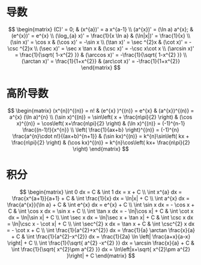 
# 导数

$$
\begin{matrix}
(C)' = 0; & (x^{a})' = a x^{a-1} \\
(a^{x})' = (\ln a) a^{x}; & (e^{x})' = e^{x} \\
(\log_{a} x)' = \frac{1}{x \ln a} & (\ln|x|)' = \frac{1}{x} \\
(\sin x)' = \cos x & (\cos x)' = -\sin x \\
(\tan x)' = \sec ^{2}x  & (\cot x)' = -\csc ^{2}x \\
(\sec x)' = \sec x \tan x & (\csc x)' = -\csc x\cot x \\
(\arcsin x)' = \frac{1}{\sqrt{ 1-x^{2} }} & (\arccos x)' = -\frac{1}{\sqrt{ 1-x^{2} }} \\
(\arctan x)' = \frac{1}{1+x^{2}} & (arc\cot x)' = -\frac{1}{1+x^{2}}
\end{matrix}
$$

# 高阶导数

$$
\begin{matrix}
(x^{n})^{(n)} = n!  & (e^{x} )^{(n)} = e^{x} & (a^{x})^{(n)} = a^{x} (\ln a)^{n} \\
(\sin x)^{(n)} = \sin\left( x + \frac{n\pi}{2} \right) & (\cos x)^{(n)} = \cos\left( x+\frac{n\pi}{2} \right)  & (\ln x)^{(n)} = (-1)^{n-1} \frac{(n-1)!}{x^{n}} \\
\left( \frac{1}{ax+b} \right)^{(n)} = (-1)^{n} \frac{a^{n}\cdot n!}{(ax+b)^{n+1}} & (\sin kx)^{(n)} = k^{n}\sin\left( kx + \frac{n\pi}{2} \right)  & (\cos kx)^{(n)} = k^{n}\cos\left( kx+ \frac{n\pi}{2} \right)
\end{matrix}
$$
# 积分

$$
\begin{matrix}
\int 0 dx = C  & \int 1 dx = x + C \\
\int x^{a} dx = \frac{x^{a+1}}{a+1} + C & \int \frac{1}{x} dx = \ln|x| + C \\
\int a^{x} dx = \frac{a^{x}}{\ln a} + C &  \int e^{x} dx = e^{x} + C  \\
\int \sin x dx = - \cos x + C  & \int \cos x dx = \sin x + C \\
\int \tan x dx = - \ln|\cos x| + C  & \int \cot x dx = \ln|\sin x| + C \\
\int \sec x dx = \ln|\sec x + \tan x| + C  &  \int \csc x dx = \ln|\csc x - \cot x| + C \\
\int \sec^{2} x dx = \tan x + C & \int \csc^{2} x dx = - \cot x + C \\
\int \frac{1}{a^{2}+x^{2}} dx = \frac{1}{a} \arctan \frac{x}{a} + C & \int \frac{1}{a^{2}-x^{2}} dx = \frac{1}{2a} \ln \left| \frac{a+x}{a-x} \right| + C  \\
\int \frac{1}{\sqrt{ a^{2} -x^{2} }} dx = \arcsin \frac{x}{a} + C  &  \int \frac{1}{\sqrt{ x^{2}\pm a^{2} }} dx = \ln\left|x+\sqrt{ x^{2}\pm a^{2} }\right| + C
\end{matrix}
$$


